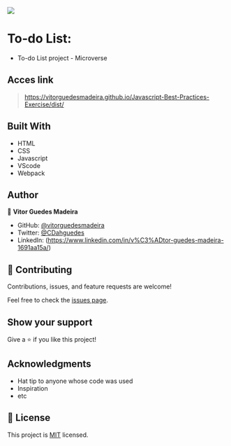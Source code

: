 ![](https://img.shields.io/badge/Microverse-blueviolet)
# To-do List:
- To-do List project - Microverse

## Acces link

> https://vitorguedesmadeira.github.io/Javascript-Best-Practices-Exercise/dist/

## Built With

- HTML
- CSS
- Javascript
- VScode
- Webpack

## Author

👤 **Vitor Guedes Madeira**

- GitHub: [@vitorguedesmadeira](https://github.com/VitorGuedesMadeira)
- Twitter: [@CDahguedes](https://twitter.com/CDahguedes)
- LinkedIn: (https://www.linkedin.com/in/v%C3%ADtor-guedes-madeira-1691aa15a/)

## 🤝 Contributing

Contributions, issues, and feature requests are welcome!

Feel free to check the [issues page](../../issues/).

## Show your support

Give a ⭐️ if you like this project!

## Acknowledgments

- Hat tip to anyone whose code was used
- Inspiration
- etc

## 📝 License

This project is [MIT](./MIT.md) licensed.
